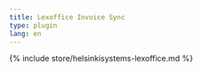 ```yaml
---
title: Lexoffice Invoice Sync
type: plugin
lang: en
---
```


{% include store/helsinkisystems-lexoffice.md %}
      
